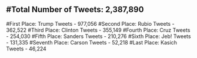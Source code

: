 #Total Number of Tweets: 2,387,890 
---
#First Place: Trump Tweets - 977,056
#Second Place: Rubio Tweets - 362,522
#Third Place: Clinton Tweets - 355,149
#Fourth Place: Cruz Tweets - 254,030
#Fifth Place: Sanders Tweets - 210,276
#Sixth Place: Jeb! Tweets - 131,335
#Seventh Place: Carson Tweets - 52,218
#Last Place: Kasich Tweets - 46,224
